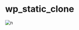 # wp_static_clone
![n](https://user-images.githubusercontent.com/60534304/116154134-e98dee00-a705-11eb-8f77-1dd6b59d118e.jpeg)
